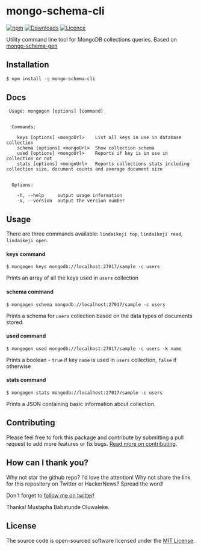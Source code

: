 # mongo-schema-cli 

[![npm](https://img.shields.io/npm/v/mongo-schema-cli.svg)](https://www.npmjs.com/package/mongo-schema-cli) [![Downloads](https://img.shields.io/npm/dt/mongo-schema-cli.svg)](https://www.npmjs.com/package/mongo-schema-cli) [![Licence](https://img.shields.io/npm/l/mongo-schema-cli.svg)](https://www.npmjs.com/package/mongo-schema-cli)

Utility command line tool for MongoDB collections queries. Based on [mongo-schema-gen](https://github.com/toystars/mongo-schema-gen)

## Installation

``` bash
$ npm install -g mongo-schema-cli
```


## Docs

     Usage: mongogen [options] [command]
    
    
      Commands:
    
        keys [options] <mongoUrl>    List all keys in use in database collection
        schema [options] <mongoUrl>  Show collection schema
        used [options] <mongoUrl>    Reports if key is in use in collection or not
        stats [options] <mongoUrl>   Reports collections stats including collection size, document counts and average document size
    
    
      Options:
    
        -h, --help     output usage information
        -V, --version  output the version number


## Usage
There are three commands available: `lindaikeji top`, `lindaikeji read`, `lindaikeji open`.

#### keys command
`$ mongogen keys mongodb://localhost:27017/sample -c users`

Prints an array of all the keys used in `users` collection

#### schema command
`$ mongogen schema mongodb://localhost:27017/sample -c users`

Prints a schema for `users` collection based on the data types of documents stored.

#### used command
`$ mongogen used mongodb://localhost:27017/sample -c users -k name`

Prints a boolean - `true` if key `name` is used in `users` collection, `false` if otherwise

#### stats command
`$ mongogen stats mongodb://localhost:27017/sample -c users`

Prints a JSON containing basic information about collection.



## Contributing

Please feel free to fork this package and contribute by submitting a pull request to add more features or fix bugs.
[Read more on contributing](./CONTRIBUTING.md).


## How can I thank you?

Why not star the github repo? I'd love the attention! Why not share the link for this repository on Twitter or HackerNews? Spread the word!

Don't forget to [follow me on twitter](https://twitter.com/iAmToystars)!

Thanks!
Mustapha Babatunde Oluwaleke.



## License

The source code is open-sourced software licensed under the [MIT License](http://opensource.org/licenses/MIT).

